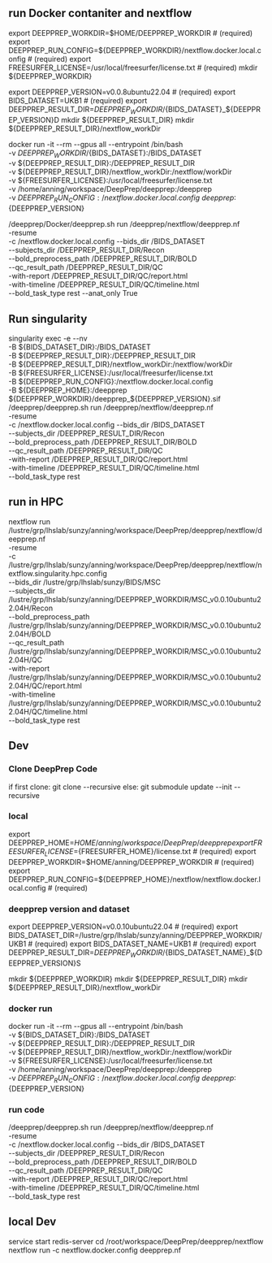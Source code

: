 
## run Docker contaniter and nextflow
export DEEPPREP_WORKDIR=$HOME/DEEPPREP_WORKDIR  # (required)
export DEEPPREP_RUN_CONFIG=${DEEPPREP_WORKDIR}/nextflow.docker.local.config  # (required)
export FREESURFER_LICENSE=/usr/local/freesurfer/license.txt  # (required)
mkdir ${DEEPPREP_WORKDIR}

export DEEPPREP_VERSION=v0.0.8ubuntu22.04  # (required)
export BIDS_DATASET=UKB1  # (required)
export DEEPPREP_RESULT_DIR=${DEEPPREP_WORKDIR}/${BIDS_DATASET}_${DEEPPREP_VERSION}D
mkdir ${DEEPPREP_RESULT_DIR}
mkdir ${DEEPPREP_RESULT_DIR}/nextflow_workDir

docker run -it --rm --gpus all --entrypoint /bin/bash \
-v ${DEEPPREP_WORKDIR}/${BIDS_DATASET}:/BIDS_DATASET \
-v ${DEEPPREP_RESULT_DIR}:/DEEPPREP_RESULT_DIR \
-v ${DEEPPREP_RESULT_DIR}/nextflow_workDir:/nextflow/workDir \
-v ${FREESURFER_LICENSE}:/usr/local/freesurfer/license.txt \
-v /home/anning/workspace/DeepPrep/deepprep:/deepprep \
-v ${DEEPPREP_RUN_CONFIG}:/nextflow.docker.local.config \
deepprep:${DEEPPREP_VERSION}

/deepprep/Docker/deepprep.sh run /deepprep/nextflow/deepprep.nf \
-resume \
-c /nextflow.docker.local.config --bids_dir /BIDS_DATASET \
--subjects_dir /DEEPPREP_RESULT_DIR/Recon \
--bold_preprocess_path /DEEPPREP_RESULT_DIR/BOLD \
--qc_result_path /DEEPPREP_RESULT_DIR/QC \
-with-report /DEEPPREP_RESULT_DIR/QC/report.html \
-with-timeline /DEEPPREP_RESULT_DIR/QC/timeline.html \
--bold_task_type rest --anat_only True

## Run singularity
singularity exec -e --nv \
-B ${BIDS_DATASET_DIR}:/BIDS_DATASET \
-B ${DEEPPREP_RESULT_DIR}:/DEEPPREP_RESULT_DIR \
-B ${DEEPPREP_RESULT_DIR}/nextflow_workDir:/nextflow/workDir \
-B ${FREESURFER_LICENSE}:/usr/local/freesurfer/license.txt \
-B ${DEEPPREP_RUN_CONFIG}:/nextflow.docker.local.config \
-B ${DEEPPREP_HOME}:/deepprep \
${DEEPPREP_WORKDIR}/deepprep_${DEEPPREP_VERSION}.sif \
/deepprep/deepprep.sh run /deepprep/nextflow/deepprep.nf \
-resume \
-c /nextflow.docker.local.config --bids_dir /BIDS_DATASET \
--subjects_dir /DEEPPREP_RESULT_DIR/Recon \
--bold_preprocess_path /DEEPPREP_RESULT_DIR/BOLD \
--qc_result_path /DEEPPREP_RESULT_DIR/QC \
-with-report /DEEPPREP_RESULT_DIR/QC/report.html \
-with-timeline /DEEPPREP_RESULT_DIR/QC/timeline.html \
--bold_task_type rest

## run in HPC
nextflow run /lustre/grp/lhslab/sunzy/anning/workspace/DeepPrep/deepprep/nextflow/deepprep.nf \
-resume \
-c /lustre/grp/lhslab/sunzy/anning/workspace/DeepPrep/deepprep/nextflow/nextflow.singularity.hpc.config \
--bids_dir /lustre/grp/lhslab/sunzy/BIDS/MSC \
--subjects_dir /lustre/grp/lhslab/sunzy/anning/DEEPPREP_WORKDIR/MSC_v0.0.10ubuntu22.04H/Recon \
--bold_preprocess_path /lustre/grp/lhslab/sunzy/anning/DEEPPREP_WORKDIR/MSC_v0.0.10ubuntu22.04H/BOLD \
--qc_result_path /lustre/grp/lhslab/sunzy/anning/DEEPPREP_WORKDIR/MSC_v0.0.10ubuntu22.04H/QC \
-with-report /lustre/grp/lhslab/sunzy/anning/DEEPPREP_WORKDIR/MSC_v0.0.10ubuntu22.04H/QC/report.html \
-with-timeline /lustre/grp/lhslab/sunzy/anning/DEEPPREP_WORKDIR/MSC_v0.0.10ubuntu22.04H/QC/timeline.html \
--bold_task_type rest

## Dev
### Clone DeepPrep Code
if first clone:
    git clone --recursive
else:
    git submodule update --init --recursive

### local 
export DEEPPREP_HOME=$HOME/anning/workspace/DeepPrep/deepprep
export FREESURFER_LICENSE=${FREESURFER_HOME}/license.txt  # (required)
export DEEPPREP_WORKDIR=$HOME/anning/DEEPPREP_WORKDIR  # (required)
export DEEPPREP_RUN_CONFIG=${DEEPPREP_HOME}/nextflow/nextflow.docker.local.config  # (required)

### deepprep version and dataset
export DEEPPREP_VERSION=v0.0.10ubuntu22.04  # (required)
export BIDS_DATASET_DIR=/lustre/grp/lhslab/sunzy/anning/DEEPPREP_WORKDIR/UKB1  # (required)
export BIDS_DATASET_NAME=UKB1  # (required)
export DEEPPREP_RESULT_DIR=${DEEPPREP_WORKDIR}/${BIDS_DATASET_NAME}_${DEEPPREP_VERSION}S

mkdir ${DEEPPREP_WORKDIR}
mkdir ${DEEPPREP_RESULT_DIR}
mkdir ${DEEPPREP_RESULT_DIR}/nextflow_workDir

### docker run 
docker run -it --rm --gpus all --entrypoint /bin/bash \
-v ${BIDS_DATASET_DIR}:/BIDS_DATASET \
-v ${DEEPPREP_RESULT_DIR}:/DEEPPREP_RESULT_DIR \
-v ${DEEPPREP_RESULT_DIR}/nextflow_workDir:/nextflow/workDir \
-v ${FREESURFER_LICENSE}:/usr/local/freesurfer/license.txt \
-v /home/anning/workspace/DeepPrep/deepprep:/deepprep \
-v ${DEEPPREP_RUN_CONFIG}:/nextflow.docker.local.config \
deepprep:${DEEPPREP_VERSION}

### run code
/deepprep/deepprep.sh run /deepprep/nextflow/deepprep.nf \
-resume \
-c /nextflow.docker.local.config --bids_dir /BIDS_DATASET \
--subjects_dir /DEEPPREP_RESULT_DIR/Recon \
--bold_preprocess_path /DEEPPREP_RESULT_DIR/BOLD \
--qc_result_path /DEEPPREP_RESULT_DIR/QC \
-with-report /DEEPPREP_RESULT_DIR/QC/report.html \
-with-timeline /DEEPPREP_RESULT_DIR/QC/timeline.html \
--bold_task_type rest

## local Dev
service start redis-server
cd /root/workspace/DeepPrep/deepprep/nextflow 
nextflow run -c nextflow.docker.config deepprep.nf
